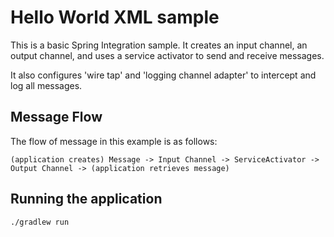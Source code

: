 Hello World XML sample
==========================

This is a basic Spring Integration sample. It creates an input channel, an output channel, and uses a service activator to send and receive messages.

It also configures 'wire tap' and 'logging channel adapter' to intercept and log all messages.

## Message Flow

The flow of message in this example is as follows:

    (application creates) Message -> Input Channel -> ServiceActivator -> Output Channel -> (application retrieves message)
    
## Running the application

    ./gradlew run